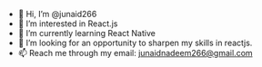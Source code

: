 - 👋 Hi, I’m @junaid266
- 👀 I’m interested in React.js
- 🌱 I’m currently learning React Native
- 💞️ I’m looking for an opportunity to sharpen my skills in reactjs.
- 📫 Reach me through my email: junaidnadeem266@gmail.com 

<!---
junaid266/junaid266 is a ✨ special ✨ repository because its `README.md` (this file) appears on your GitHub profile.
You can click the Preview link to take a look at your changes.
--->
